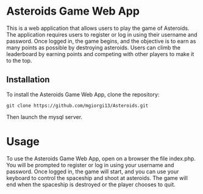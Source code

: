 # Asteroids Game Web App

This is a web application that allows users to play the game of Asteroids. The application requires users to register or log in using their username and password. Once logged in, the game begins, and the objective is to earn as many points as possible by destroying asteroids. Users can climb the leaderboard by earning points and competing with other players to make it to the top.

## Installation

To install the Asteroids Game Web App, clone the repository:

`git clone https://github.com/mgiorgi13/Asteroids.git`

Then launch the mysql server.

# Usage

To use the Asteroids Game Web App, open on a browser the file index.php. You will be prompted to register or log in using your username and password. Once logged in, the game will start, and you can use your keyboard to control the spaceship and shoot at asteroids. The game will end when the spaceship is destroyed or the player chooses to quit.
